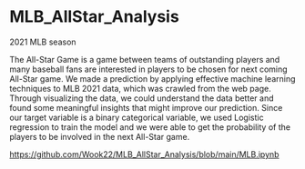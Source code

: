 # MLB_AllStar_Analysis
2021 MLB season

The All-Star Game is a game between teams of outstanding players and many baseball fans are interested in players to be chosen for next coming All-Star game. We made a prediction by applying effective machine learning techniques to MLB 2021 data, which was crawled from the web page. Through visualizing the data, we could understand the data better and found some meaningful insights that might improve our prediction. Since our target variable is a binary categorical variable, we used Logistic regression to train the model and we were able to get the probability of the players to be involved in the next All-Star game.

https://github.com/Wook22/MLB_AllStar_Analysis/blob/main/MLB.ipynb
